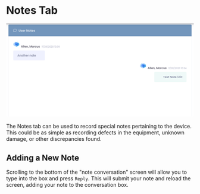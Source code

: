 # Notes Tab

![User Notes](../_media/screenshots/user-notes.png ':size=50%')

The Notes tab can be used to record special notes pertaining to the device. This could be as simple as recording defects in the equipment, unknown damage, or other discrepancies found.

## Adding a New Note

Scrolling to the bottom of the "note conversation" screen will allow you to type into the box and press `Reply`. This will submit your note and reload the screen, adding your note to the conversation box.
 